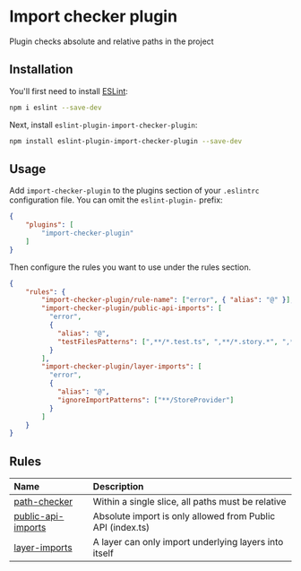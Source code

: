 # Import checker plugin

Plugin checks absolute and relative paths in the project

## Installation

You'll first need to install [ESLint](https://eslint.org/):

```sh
npm i eslint --save-dev
```

Next, install `eslint-plugin-import-checker-plugin`:

```sh
npm install eslint-plugin-import-checker-plugin --save-dev
```

## Usage

Add `import-checker-plugin` to the plugins section of your `.eslintrc` configuration file. You can omit the `eslint-plugin-` prefix:

```json
{
    "plugins": [
        "import-checker-plugin"
    ]
}
```


Then configure the rules you want to use under the rules section.

```json
{
    "rules": {
        "import-checker-plugin/rule-name": ["error", { "alias": "@" }],
        "import-checker-plugin/public-api-imports": [
          "error", 
          {
            "alias": "@",
            "testFilesPatterns": [",**/*.test.ts", ",**/*.story.*", ",**/StoreDecorator.tsx"]
          }
        ],
        "import-checker-plugin/layer-imports": [
          "error",
          {
            "alias": "@",
            "ignoreImportPatterns": ["**/StoreProvider"]
          }
        ]
    }
}
```

## Rules

<!-- begin auto-generated rules list -->

| Name                                             | Description                                                |
|:-------------------------------------------------|:-----------------------------------------------------------|
| [path-checker](docs/rules/path-checker.md)       | Within a single slice, all paths must be relative          |
| [public-api-imports](docs/rules/public-api-imports.md) | Absolute import is only allowed from Public API (index.ts)|
| [layer-imports](docs/rules/layer-imports.md) | A layer can only import underlying layers into itself    |

<!-- end auto-generated rules list -->


